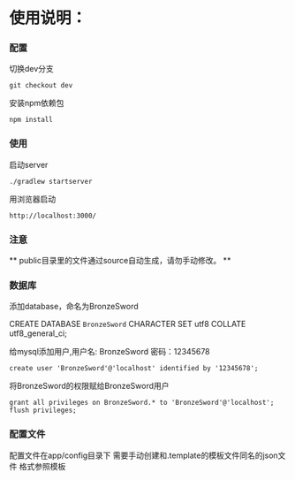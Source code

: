 
# 使用说明：


### 配置

切换dev分支

```
git checkout dev
```

安装npm依赖包

```
npm install
```


### 使用

启动server

```
./gradlew startserver
```

用浏览器启动

```
http://localhost:3000/
```

### 注意

\** public目录里的文件通过source自动生成，请勿手动修改。 \*\*

### 数据库

添加database，命名为BronzeSword

CREATE DATABASE `BronzeSword` CHARACTER SET utf8 COLLATE utf8_general_ci;

给mysql添加用户,用户名: BronzeSword 密码：12345678

```
create user 'BronzeSword'@'localhost' identified by '12345678';
```

将BronzeSword的权限赋给BronzeSword用户

```
grant all privileges on BronzeSword.* to 'BronzeSword'@'localhost';
flush privileges;
```

### 配置文件

配置文件在app/config目录下 需要手动创建和.template的模板文件同名的json文件 格式参照模板